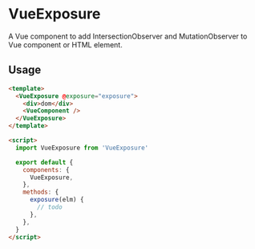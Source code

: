 # VueExposure

A Vue component to add IntersectionObserver and MutationObserver to Vue component or HTML element.

## Usage

```html
<template>
  <VueExposure @exposure="exposure">
    <div>dom</div>
    <VueComponent />
  </VueExposure>
</template>

<script>
  import VueExposure from 'VueExposure'

  export default {
    components: {
      VueExposure,
    },
    methods: {
      exposure(elm) {
        // todo
      },
    },
  }
</script>
```
